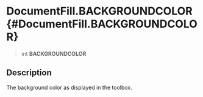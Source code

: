 DocumentFill.BACKGROUNDCOLOR {#DocumentFill.BACKGROUNDCOLOR}
============================

> int **BACKGROUNDCOLOR**

Description
-----------

The background color as displayed in the toolbox.
